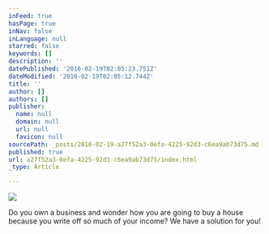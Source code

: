 ```yaml
---
inFeed: true
hasPage: true
inNav: false
inLanguage: null
starred: false
keywords: []
description: ''
datePublished: '2016-02-19T02:05:23.751Z'
dateModified: '2016-02-19T02:05:12.744Z'
title: ''
author: []
authors: []
publisher:
  name: null
  domain: null
  url: null
  favicon: null
sourcePath: _posts/2016-02-19-a27f52a3-0efa-4225-92d3-c6ea9ab73d75.md
published: true
url: a27f52a3-0efa-4225-92d3-c6ea9ab73d75/index.html
_type: Article

---
```

![](https://the-grid-user-content.s3-us-west-2.amazonaws.com/e0893807-79da-43a8-b489-04693bdf5099.jpg)

Do you own a business and wonder how you are going to buy a house because you write off so much of your income? We have a solution for you!